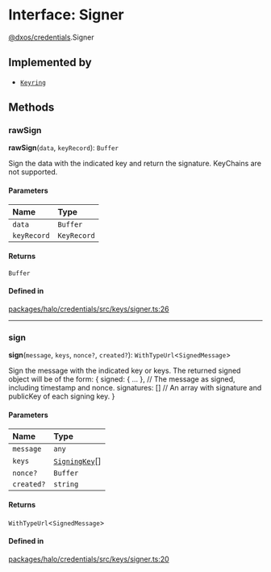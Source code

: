# Interface: Signer

[@dxos/credentials](../modules/dxos_credentials.md).Signer

## Implemented by

- [`Keyring`](../classes/dxos_credentials.Keyring.md)

## Methods

### rawSign

**rawSign**(`data`, `keyRecord`): `Buffer`

Sign the data with the indicated key and return the signature.
KeyChains are not supported.

#### Parameters

| Name | Type |
| :------ | :------ |
| `data` | `Buffer` |
| `keyRecord` | `KeyRecord` |

#### Returns

`Buffer`

#### Defined in

[packages/halo/credentials/src/keys/signer.ts:26](https://github.com/dxos/dxos/blob/main/packages/halo/credentials/src/keys/signer.ts#L26)

___

### sign

**sign**(`message`, `keys`, `nonce?`, `created?`): `WithTypeUrl`<`SignedMessage`\>

Sign the message with the indicated key or keys. The returned signed object will be of the form:
{
  signed: { ... }, // The message as signed, including timestamp and nonce.
  signatures: []   // An array with signature and publicKey of each signing key.
}

#### Parameters

| Name | Type |
| :------ | :------ |
| `message` | `any` |
| `keys` | [`SigningKey`](../types/dxos_credentials.SigningKey.md)[] |
| `nonce?` | `Buffer` |
| `created?` | `string` |

#### Returns

`WithTypeUrl`<`SignedMessage`\>

#### Defined in

[packages/halo/credentials/src/keys/signer.ts:20](https://github.com/dxos/dxos/blob/main/packages/halo/credentials/src/keys/signer.ts#L20)

